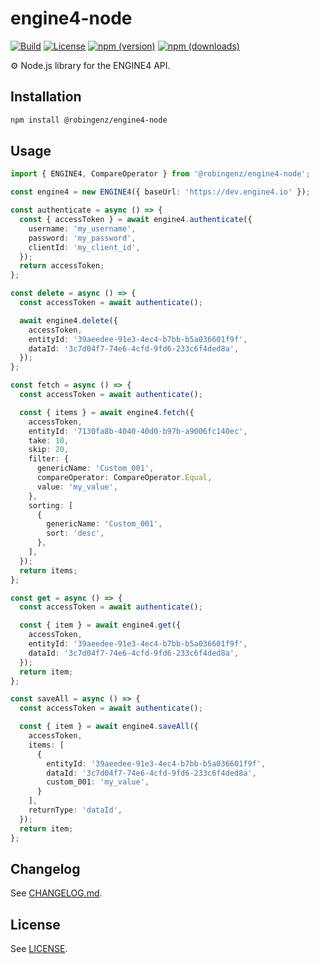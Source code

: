 # engine4-node

[![Build](https://img.shields.io/github/workflow/status/robingenz/engine4-node/CI/main)](https://github.com/robingenz/engine4-node/actions?query=workflow%3A%22CI%22)
[![License](https://img.shields.io/github/license/robingenz/engine4-node)](https://github.com/robingenz/engine4-node/blob/main/LICENSE)
[![npm (version)](https://img.shields.io/npm/v/@robingenz/engine4-node)](https://www.npmjs.com/package/@robingenz/engine4-node)
[![npm (downloads)](https://img.shields.io/npm/dm/@robingenz/engine4-node)](https://www.npmjs.com/package/@robingenz/engine4-node)

⚙️ Node.js library for the ENGINE4 API.

## Installation

```bash
npm install @robingenz/engine4-node
```

## Usage

```typescript
import { ENGINE4, CompareOperator } from '@robingenz/engine4-node';

const engine4 = new ENGINE4({ baseUrl: 'https://dev.engine4.io' });

const authenticate = async () => {
  const { accessToken } = await engine4.authenticate({
    username: 'my_username',
    password: 'my_password',
    clientId: 'my_client_id',
  });
  return accessToken;
};

const delete = async () => {
  const accessToken = await authenticate();

  await engine4.delete({
    accessToken,
    entityId: '39aeedee-91e3-4ec4-b7bb-b5a036601f9f',
    dataId: '3c7d04f7-74e6-4cfd-9fd6-233c6f4ded8a',
  });
};

const fetch = async () => {
  const accessToken = await authenticate();

  const { items } = await engine4.fetch({
    accessToken,
    entityId: '7130fa8b-4040-40d0-b97b-a9006fc140ec',
    take: 10,
    skip: 20,
    filter: {
      genericName: 'Custom_001',
      compareOperator: CompareOperator.Equal,
      value: 'my_value',
    },
    sorting: [
      {
        genericName: 'Custom_001',
        sort: 'desc',
      },
    ],
  });
  return items;
};

const get = async () => {
  const accessToken = await authenticate();

  const { item } = await engine4.get({
    accessToken,
    entityId: '39aeedee-91e3-4ec4-b7bb-b5a036601f9f',
    dataId: '3c7d04f7-74e6-4cfd-9fd6-233c6f4ded8a',
  });
  return item;
};

const saveAll = async () => {
  const accessToken = await authenticate();

  const { item } = await engine4.saveAll({
    accessToken,
    items: [
      {
        entityId: '39aeedee-91e3-4ec4-b7bb-b5a036601f9f',
        dataId: '3c7d04f7-74e6-4cfd-9fd6-233c6f4ded8a',
        custom_001: 'my_value',
      }
    ],
    returnType: 'dataId',
  });
  return item;
};
```

## Changelog

See [CHANGELOG.md](https://github.com/robingenz/engine4-node/blob/main/CHANGELOG.md).

## License

See [LICENSE](https://github.com/robingenz/engine4-node/blob/main/LICENSE).
